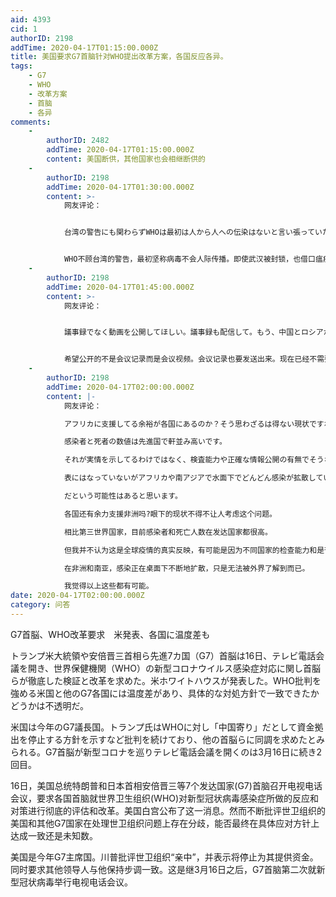 ```yaml
---
aid: 4393
cid: 1
authorID: 2198
addTime: 2020-04-17T01:15:00.000Z
title: 美国要求G7首脑针对WHO提出改革方案，各国反应各异。
tags:
    - G7
    - WHO
    - 改革方案
    - 首脑
    - 各异
comments:
    -
        authorID: 2482
        addTime: 2020-04-17T01:15:00.000Z
        content: 美国断供，其他国家也会相继断供的
    -
        authorID: 2198
        addTime: 2020-04-17T01:30:00.000Z
        content: >-
            网友评论：


            台湾の警告にも関わらずWHOは最初は人から人への伝染はないと言い張っていたし、武漢が閉鎖されてもパンデミックではないからPHEICは発動しないと言っていた。中国に忖度してパンデミックを引き起こした彼らの責任が非常に重い。失われた人命の膨大な数を考えてみるといい。WHOは解体し、テドロスは罷免するべきだと考える。なぜかトランプを叩くマスコミに騙されてはいけない。トランプが正しいと考える。


            WHO不顾台湾的警告，最初坚称病毒不会人际传播。即使武汉被封锁，也借口瘟疫没有广泛流行而迟迟不宣布国际关注的突发公共卫生事件。他们只看中国的脸色，对所导致全球流行负有重大责任。想到已经失去的生命的巨量人数。我认为WHO应该解体，谭德赛应该被罢免。千万不要被攻击川普的媒体欺骗。我认为川普是正确的。
    -
        authorID: 2198
        addTime: 2020-04-17T01:45:00.000Z
        content: >-
            网友评论：


            議事録でなく動画を公開してほしい。議事録も配信して。もう、中国とロシアが入った国連は不要。G7で新しい国際連合を結成すべき。最優先は、WHOに相当する機関も今直ぐ作る。コロナの治療法の開発が、中国に遅れたら世界は一帯一路に、支配されてしまう。経済の立て直しはその後でも出来る。中国一国の共産圏が世界制覇したら、G7は終わり。


            希望公开的不是会议记录而是会议视频。会议记录也要发送出来。现在已经不需要有中国和俄罗斯参与的那个联合国。G7应该结成新的国际联盟。之后最优先要做的就是立即组建与WHO相当的机构。如果新冠肺炎治疗法的开发晚于中国，世界将被中国的一带一路战略所支配。重启经济可以稍微缓缓，放在开发出治疗法之后再做也不迟。如果让围绕中国一国所组建的共产圈子称霸世界，G7就完了。
    -
        authorID: 2198
        addTime: 2020-04-17T02:00:00.000Z
        content: |-
            网友评论：

            アフリカに支援してる余裕が各国にあるのか？そう思わざるは得ない現状ですね。

            感染者と死者の数値は先進国で軒並み高いです。

            それが実情を示してるわけではなく、検査能力や正確な情報公開の有無でそうなってる可能性があると思います。

            表にはなっていないがアフリカや南アジアで水面下でどんどん感染が拡散しているがそれほ捕捉することができないだけ

            だという可能性はあると思います。

            各国还有余力支援非洲吗?眼下的现状不得不让人考虑这个问题。

            相比第三世界国家，目前感染者和死亡人数在发达国家都很高。

            但我并不认为这是全球疫情的真实反映，有可能是因为不同国家的检查能力和是否正确透明的公开信息所造成的。

            在非洲和南亚，感染正在桌面下不断地扩散，只是无法被外界了解到而已。

            我觉得以上这些都有可能。
date: 2020-04-17T02:00:00.000Z
category: 问答
---
```


G7首脳、WHO改革要求　米発表、各国に温度差も

トランプ米大統領や安倍晋三首相ら先進7カ国（G7）首脳は16日、テレビ電話会議を開き、世界保健機関（WHO）の新型コロナウイルス感染症対応に関し首脳らが徹底した検証と改革を求めた。米ホワイトハウスが発表した。WHO批判を強める米国と他のG7各国には温度差があり、具体的な対処方針で一致できたかどうかは不透明だ。

米国は今年のG7議長国。トランプ氏はWHOに対し「中国寄り」だとして資金拠出を停止する方針を示すなど批判を続けており、他の首脳らに同調を求めたとみられる。G7首脳が新型コロナを巡りテレビ電話会議を開くのは3月16日に続き2回目。

16日，美国总统特朗普和日本首相安倍晋三等7个发达国家(G7)首脑召开电视电话会议，要求各国首脑就世界卫生组织(WHO)对新型冠状病毒感染症所做的反应和对策进行彻底的评估和改革。美国白宫公布了这一消息。然而不断批评世卫组织的美国和其他G7国家在处理世卫组织问题上存在分歧，能否最终在具体应对方针上达成一致还是未知数。

美国是今年G7主席国。川普批评世卫组织“亲中”，并表示将停止为其提供资金。同时要求其他领导人与他保持步调一致。这是继3月16日之后，G7首脑第二次就新型冠状病毒举行电视电话会议。
